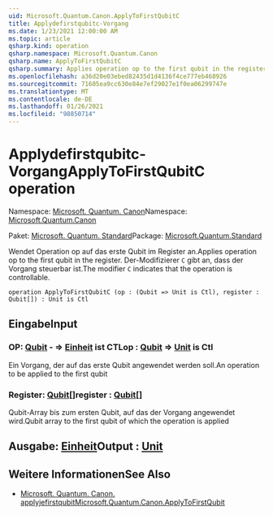 ```yaml
---
uid: Microsoft.Quantum.Canon.ApplyToFirstQubitC
title: Applydefirstqubitc-Vorgang
ms.date: 1/23/2021 12:00:00 AM
ms.topic: article
qsharp.kind: operation
qsharp.namespace: Microsoft.Quantum.Canon
qsharp.name: ApplyToFirstQubitC
qsharp.summary: Applies operation op to the first qubit in the register. The modifier `C` indicates that the operation is controllable.
ms.openlocfilehash: a36d20e03ebed82435d1d4136f4ce777eb468926
ms.sourcegitcommit: 71605ea9cc630e84e7ef29027e1f0ea06299747e
ms.translationtype: MT
ms.contentlocale: de-DE
ms.lasthandoff: 01/26/2021
ms.locfileid: "98850714"
---
```

# <a name="applytofirstqubitc-operation"></a><span data-ttu-id="719c4-102">Applydefirstqubitc-Vorgang</span><span class="sxs-lookup"><span data-stu-id="719c4-102">ApplyToFirstQubitC operation</span></span>

<span data-ttu-id="719c4-103">Namespace: [Microsoft. Quantum. Canon](xref:Microsoft.Quantum.Canon)</span><span class="sxs-lookup"><span data-stu-id="719c4-103">Namespace: [Microsoft.Quantum.Canon](xref:Microsoft.Quantum.Canon)</span></span>

<span data-ttu-id="719c4-104">Paket: [Microsoft. Quantum. Standard](https://nuget.org/packages/Microsoft.Quantum.Standard)</span><span class="sxs-lookup"><span data-stu-id="719c4-104">Package: [Microsoft.Quantum.Standard](https://nuget.org/packages/Microsoft.Quantum.Standard)</span></span>


<span data-ttu-id="719c4-105">Wendet Operation op auf das erste Qubit im Register an.</span><span class="sxs-lookup"><span data-stu-id="719c4-105">Applies operation op to the first qubit in the register.</span></span>
<span data-ttu-id="719c4-106">Der-Modifizierer `C` gibt an, dass der Vorgang steuerbar ist.</span><span class="sxs-lookup"><span data-stu-id="719c4-106">The modifier `C` indicates that the operation is controllable.</span></span>

```qsharp
operation ApplyToFirstQubitC (op : (Qubit => Unit is Ctl), register : Qubit[]) : Unit is Ctl
```


## <a name="input"></a><span data-ttu-id="719c4-107">Eingabe</span><span class="sxs-lookup"><span data-stu-id="719c4-107">Input</span></span>

### <a name="op--qubit--unit--is-ctl"></a><span data-ttu-id="719c4-108">OP: [Qubit](xref:microsoft.quantum.lang-ref.qubit) - => [Einheit](xref:microsoft.quantum.lang-ref.unit)  ist CTL</span><span class="sxs-lookup"><span data-stu-id="719c4-108">op : [Qubit](xref:microsoft.quantum.lang-ref.qubit) => [Unit](xref:microsoft.quantum.lang-ref.unit)  is Ctl</span></span>

<span data-ttu-id="719c4-109">Ein Vorgang, der auf das erste Qubit angewendet werden soll.</span><span class="sxs-lookup"><span data-stu-id="719c4-109">An operation to be applied to the first qubit</span></span>


### <a name="register--qubit"></a><span data-ttu-id="719c4-110">Register: [Qubit](xref:microsoft.quantum.lang-ref.qubit)[]</span><span class="sxs-lookup"><span data-stu-id="719c4-110">register : [Qubit](xref:microsoft.quantum.lang-ref.qubit)[]</span></span>

<span data-ttu-id="719c4-111">Qubit-Array bis zum ersten Qubit, auf das der Vorgang angewendet wird.</span><span class="sxs-lookup"><span data-stu-id="719c4-111">Qubit array to the first qubit of which the operation is applied</span></span>



## <a name="output--unit"></a><span data-ttu-id="719c4-112">Ausgabe: [Einheit](xref:microsoft.quantum.lang-ref.unit)</span><span class="sxs-lookup"><span data-stu-id="719c4-112">Output : [Unit](xref:microsoft.quantum.lang-ref.unit)</span></span>



## <a name="see-also"></a><span data-ttu-id="719c4-113">Weitere Informationen</span><span class="sxs-lookup"><span data-stu-id="719c4-113">See Also</span></span>

- [<span data-ttu-id="719c4-114">Microsoft. Quantum. Canon. applyjefirstqubit</span><span class="sxs-lookup"><span data-stu-id="719c4-114">Microsoft.Quantum.Canon.ApplyToFirstQubit</span></span>](xref:Microsoft.Quantum.Canon.ApplyToFirstQubit)